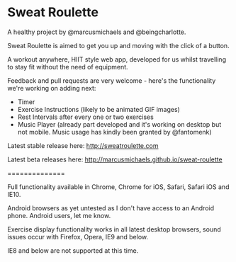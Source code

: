 Sweat Roulette
==============

A healthy project by @marcusmichaels and @beingcharlotte.

Sweat Roulette is aimed to get you up and moving with the click of a button.

A workout anywhere, HIIT style web app, developed for us whilst travelling to stay fit without the need of equipment.

Feedback and pull requests are very welcome - here's the functionality we're working on adding next:

- Timer
- Exercise Instructions (likely to be animated GIF images)
- Rest Intervals after every one or two exercises
- Music Player (already part developed and it's working on desktop but not mobile. Music usage has kindly been granted by @fantomenk)

Latest stable release here: http://sweatroulette.com

Latest beta releases here: http://marcusmichaels.github.io/sweat-roulette

==============

Full functionality available in Chrome, Chrome for iOS, Safari, Safari iOS and IE10.

Android browsers as yet untested as I don't have access to an Android phone. Android users, let me know.

Exercise display functionality works in all latest desktop browsers, sound issues occur with Firefox, Opera, IE9 and below.


IE8 and below are not supported at this time.


